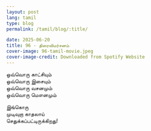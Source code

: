 ```yaml
---
layout: post
lang: tamil
type: blog
permalink: /tamil/blog/:title/

date: 2025-06-20
title: 96 - திரைவிமர்சனம்
cover-image: 96-tamil-movie.jpeg
cover-image-credit: Downloaded from Spotify Website
---
```


ஒவ்வொரு காட்சியும் <br/>
ஒவ்வொரு இசையும் <br/>
ஒவ்வொரு வசனமும் <br/>
ஒவ்வொரு மௌனமும் <br/>

இங்கொரு <br/>
முடிவுறா காதலாய் <br/>
செதுக்கப்பட்டிருக்கிறது!
